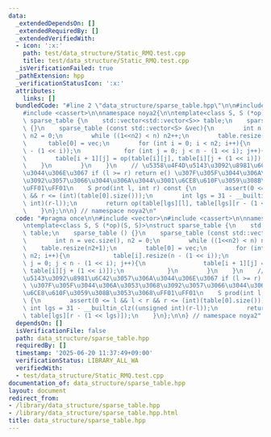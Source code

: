 ```yaml
---
data:
  _extendedDependsOn: []
  _extendedRequiredBy: []
  _extendedVerifiedWith:
  - icon: ':x:'
    path: test/data_structure/Static_RMQ.test.cpp
    title: test/data_structure/Static_RMQ.test.cpp
  _isVerificationFailed: true
  _pathExtension: hpp
  _verificationStatusIcon: ':x:'
  attributes:
    links: []
  bundledCode: "#line 2 \"data_structure/sparse_table.hpp\"\n\n#include <vector>\n\
    #include <cassert>\n\nnamespace noya2{\n\ntemplate<class S, S (*op)(S, S)>\nstruct\
    \ sparse_table {\n    std::vector<std::vector<S>> table;\n    sparse_table ()\
    \ {}\n    sparse_table (const std::vector<S> &vec){\n        int n = vec.size(),\
    \ n2 = 0;\n        while ((1<<n2) < n) n2++;\n        table.resize(n2+1);\n  \
    \      table[0] = vec;\n        for (int i = 0; i < n2; i++){\n            table[i].resize(n\
    \ - (1 << i));\n            for (int j = 0; j < n - (1 << i); j++){\n        \
    \        table[i + 1][j] = op(table[i][j], table[i][j + (1 << i)]);\n        \
    \    }\n        }\n    }\n    // \u5358\u4F4D\u5143\u3092\u8981\u6C42\u3057\u306A\
    \u3044\u306E\u3067 if (l >= r) return e() \u307F\u305F\u3044\u306A\u3053\u3068\
    \u3092\u3057\u3066\u3044\u306A\u3044\u3001\u6CE8\u610F\u3059\u308B\u3053\u3068\
    \uFF01\uFF01\n    S prod(int l, int r) const {\n        assert(0 <= l && l < r\
    \ && r <= (int)(table[0].size()));\n        int lgs = 31 - __builtin_clz((unsigned\
    \ int)(r-l));\n        return op(table[lgs][l], table[lgs][r - (1 << lgs)]);\n\
    \    }\n};\n\n} // namespace noya2\n"
  code: "#pragma once\n\n#include <vector>\n#include <cassert>\n\nnamespace noya2{\n\
    \ntemplate<class S, S (*op)(S, S)>\nstruct sparse_table {\n    std::vector<std::vector<S>>\
    \ table;\n    sparse_table () {}\n    sparse_table (const std::vector<S> &vec){\n\
    \        int n = vec.size(), n2 = 0;\n        while ((1<<n2) < n) n2++;\n    \
    \    table.resize(n2+1);\n        table[0] = vec;\n        for (int i = 0; i <\
    \ n2; i++){\n            table[i].resize(n - (1 << i));\n            for (int\
    \ j = 0; j < n - (1 << i); j++){\n                table[i + 1][j] = op(table[i][j],\
    \ table[i][j + (1 << i)]);\n            }\n        }\n    }\n    // \u5358\u4F4D\
    \u5143\u3092\u8981\u6C42\u3057\u306A\u3044\u306E\u3067 if (l >= r) return e()\
    \ \u307F\u305F\u3044\u306A\u3053\u3068\u3092\u3057\u3066\u3044\u306A\u3044\u3001\
    \u6CE8\u610F\u3059\u308B\u3053\u3068\uFF01\uFF01\n    S prod(int l, int r) const\
    \ {\n        assert(0 <= l && l < r && r <= (int)(table[0].size()));\n       \
    \ int lgs = 31 - __builtin_clz((unsigned int)(r-l));\n        return op(table[lgs][l],\
    \ table[lgs][r - (1 << lgs)]);\n    }\n};\n\n} // namespace noya2"
  dependsOn: []
  isVerificationFile: false
  path: data_structure/sparse_table.hpp
  requiredBy: []
  timestamp: '2025-06-20 11:37:49+09:00'
  verificationStatus: LIBRARY_ALL_WA
  verifiedWith:
  - test/data_structure/Static_RMQ.test.cpp
documentation_of: data_structure/sparse_table.hpp
layout: document
redirect_from:
- /library/data_structure/sparse_table.hpp
- /library/data_structure/sparse_table.hpp.html
title: data_structure/sparse_table.hpp
---
```

